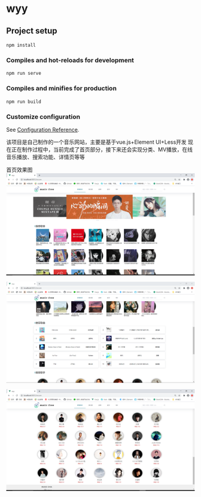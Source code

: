 # wyy

## Project setup
```
npm install
```

### Compiles and hot-reloads for development
```
npm run serve
```

### Compiles and minifies for production
```
npm run build
```

### Customize configuration
See [Configuration Reference](https://cli.vuejs.org/config/).

该项目是自己制作的一个音乐网站，主要是基于vue.js+Element UI+Less开发
现在正在制作过程中，当前完成了首页部分，接下来还会实现分类、MV播放，在线音乐播放、搜索功能、详情页等等

首页效果图
![1](https://github.com/czh13/-pc/blob/main/%E9%9F%B3%E4%B9%90%E7%BD%91%E7%AB%99/%E5%BE%AE%E4%BF%A1%E6%88%AA%E5%9B%BE_20210601001953.png)

![1](https://github.com/czh13/-pc/blob/main/%E9%9F%B3%E4%B9%90%E7%BD%91%E7%AB%99/%E5%BE%AE%E4%BF%A1%E6%88%AA%E5%9B%BE_20210601002033.png)

![1](https://github.com/czh13/-pc/blob/main/%E9%9F%B3%E4%B9%90%E7%BD%91%E7%AB%99/%E5%BE%AE%E4%BF%A1%E6%88%AA%E5%9B%BE_20210601002045.png)
